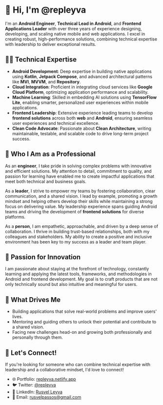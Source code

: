 # 👋 Hi, I'm @repleyva  

I'm an **Android Engineer**, **Technical Lead in Android**, and **Frontend Applications Leader** with over three years of experience designing, developing, and scaling native mobile and web applications. I excel in creating robust, high-performance solutions, combining technical expertise with leadership to deliver exceptional results.  

## 👨‍💻 Technical Expertise  
- **Android Development**: Deep expertise in building native applications using **Kotlin**, **Jetpack Compose**, and advanced architectural patterns like **MVI**, **MVVM**, and **Repository**.  
- **Cloud Integration**: Proficient in integrating cloud services like **Google Cloud Platform**, optimizing application performance and scalability.  
- **Machine Learning**: Skilled in embedding AI solutions using **TensorFlow Lite**, enabling smarter, personalized user experiences within mobile applications.  
- **Frontend Leadership**: Extensive experience leading teams to develop **frontend solutions** across both **web** and **Android**, ensuring seamless user experiences and technical excellence.  
- **Clean Code Advocate**: Passionate about **Clean Architecture**, writing maintainable, testable, and scalable code to drive long-term project success.  

## 🌟 Who I Am as a Professional  
As an **engineer**, I take pride in solving complex problems with innovative and efficient solutions. My attention to detail, commitment to quality, and passion for learning have enabled me to create impactful applications that meet both technical and business goals.  

As a **leader**, I strive to empower my teams by fostering collaboration, clear communication, and a shared vision. I lead by example, promoting a growth mindset and helping others develop their skills while maintaining a strong focus on delivering value. My leadership experience spans guiding Android teams and driving the development of **frontend solutions** for diverse platforms.  

As a **person**, I am empathetic, approachable, and driven by a deep sense of collaboration. I thrive in building trust-based relationships, both with my colleagues and stakeholders. My ability to create a positive and inclusive environment has been key to my success as a leader and team player.  

## 🚀 Passion for Innovation  
I am passionate about staying at the forefront of technology, constantly learning and applying the latest tools, frameworks, and methodologies in Android and frontend development. My goal is to craft products that are not only technically sound but also intuitive and meaningful for users.  

## 🎯 What Drives Me  
- Building applications that solve real-world problems and improve users' lives.  
- Mentoring and guiding others to unlock their potential and contribute to a shared vision.  
- Facing new challenges head-on and growing both professionally and personally through them.  

## 💬 Let's Connect!  
If you're looking for someone who can combine technical expertise with leadership and a collaborative mindset, I'd love to connect!  

- 🌐 Portfolio: [repleyva.netlify.app](https://repleyva.netlify.app/)  
- 🐦 Twitter: [@repleyva](https://twitter.com/repleyva)  
- 💼 LinkedIn: [Rusvel Leyva](https://www.linkedin.com/in/rusvel-leyva-969b9918b/)  
- 📧 Email: rusvelpassos@gmail.com  
